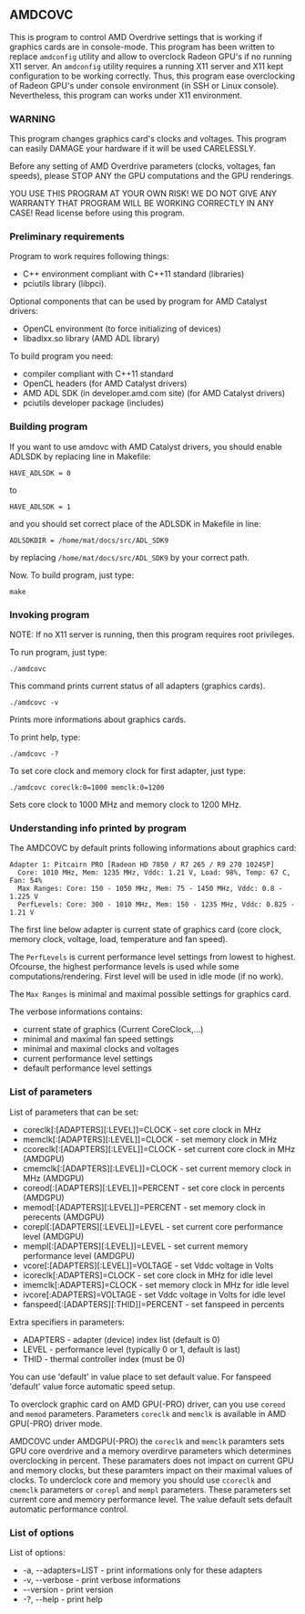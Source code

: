 ## AMDCOVC

This is program to control AMD Overdrive settings that is working if graphics cards
are in console-mode. This program has been written to replace `amdconfig` utility
and allow to overclock Radeon GPU's if no running X11 server. An `amdconfig`
utility requires a running X11 server and X11 kept configuration to be working
correctly. Thus, this program ease overclocking of Radeon GPU's under console environment
(in SSH or Linux console). Nevertheless, this program can works under X11 environment.

### WARNING

This program changes graphics card's clocks and voltages. This program can easily
DAMAGE your hardware if it will be used CARELESSLY.

Before any setting of AMD Overdrive parameters (clocks, voltages, fan speeds),
please STOP ANY the GPU computations and the GPU renderings.

YOU USE THIS PROGRAM AT YOUR OWN RISK! WE DO NOT GIVE ANY WARRANTY THAT PROGRAM
WILL BE WORKING CORRECTLY IN ANY CASE! Read license before using this program.

### Preliminary requirements

Program to work requires following things:

* C++ environment compliant with C++11 standard (libraries)
* pciutils library (libpci).

Optional components that can be used by program for AMD Catalyst drivers:

* OpenCL environment (to force initializing of devices)
* libadlxx.so library (AMD ADL library)

To build program you need:

* compiler compliant with C++11 standard
* OpenCL headers (for AMD Catalyst drivers)
* AMD ADL SDK (in developer.amd.com site) (for AMD Catalyst drivers)
* pciutils developer package (includes)

### Building program

If you want to use amdovc with AMD Catalyst drivers, you should enable ADLSDK
by replacing line in Makefile:

```
HAVE_ADLSDK = 0
```

to 

```
HAVE_ADLSDK = 1
```

and you should set correct place of the ADLSDK in Makefile in line:

```
ADLSDKDIR = /home/mat/docs/src/ADL_SDK9
```

by replacing `/home/mat/docs/src/ADL_SDK9` by your correct path.

Now. To build program, just type:

```
make
```

### Invoking program

NOTE: If no X11 server is running, then this program requires root privileges.

To run program, just type:

```
./amdcovc
```

This command prints current status of all adapters (graphics cards).

```
./amdcovc -v
```

Prints more informations about graphics cards.

To print help, type:

```
./amdcovc -?
```

To set core clock and memory clock for first adapter, just type:

```
./amdcovc coreclk:0=1000 memclk:0=1200
```

Sets core clock to 1000 MHz and memory clock to 1200 MHz.

### Understanding info printed by program

The AMDCOVC by default prints following informations about graphics card:

```
Adapter 1: Pitcairn PRO [Radeon HD 7850 / R7 265 / R9 270 1024SP]
  Core: 1010 MHz, Mem: 1235 MHz, Vddc: 1.21 V, Load: 98%, Temp: 67 C, Fan: 54%
  Max Ranges: Core: 150 - 1050 MHz, Mem: 75 - 1450 MHz, Vddc: 0.8 - 1.225 V
  PerfLevels: Core: 300 - 1010 MHz, Mem: 150 - 1235 MHz, Vddc: 0.825 - 1.21 V
```

The first line below adapter is current state of graphics card (core clock,
memory clock, voltage, load, temperature and fan speed).

The `PerfLevels` is current performance level settings from lowest to highest.
Ofcourse, the highest performance levels is used while some computations/rendering.
First level will be used in idle mode (if no work).

The `Max Ranges` is minimal and maximal possible settings for graphics card.

The verbose informations contains:

* current state of graphics (Current CoreClock,...)
* minimal and maximal fan speed settings
* minimal and maximal clocks and voltages
* current performance level settings
* default performance level settings

### List of parameters

List of parameters that can be set:

* coreclk[:[ADAPTERS][:LEVEL]]=CLOCK - set core clock in MHz
* memclk[:[ADAPTERS][:LEVEL]]=CLOCK - set memory clock in MHz
* ccoreclk[:[ADAPTERS][:LEVEL]]=CLOCK - set current core clock in MHz (AMDGPU)
* cmemclk[:[ADAPTERS][:LEVEL]]=CLOCK - set current memory clock in MHz (AMDGPU)
* coreod[:[ADAPTERS][:LEVEL]]=PERCENT - set core clock in percents (AMDGPU)
* memod[:[ADAPTERS][:LEVEL]]=PERCENT - set memory clock in perecents (AMDGPU)
* corepl[:[ADAPTERS][:LEVEL]]=LEVEL - set current core performance level (AMDGPU)
* mempl[:[ADAPTERS][:LEVEL]]=LEVEL - set current memory performance level (AMDGPU)
* vcore[:[ADAPTERS][:LEVEL]]=VOLTAGE - set Vddc voltage in Volts
* icoreclk[:ADAPTERS]=CLOCK - set core clock in MHz for idle level
* imemclk[:ADAPTERS]=CLOCK - set memory clock in MHz for idle level
* ivcore[:ADAPTERS]=VOLTAGE - set Vddc voltage  in Volts for idle level
* fanspeed[:[ADAPTERS][:THID]]=PERCENT -  set fanspeed in percents

Extra specifiers in parameters:

* ADAPTERS - adapter (device) index list (default is 0)
* LEVEL - performance level (typically 0 or 1, default is last)
* THID - thermal controller index (must be 0)

You can use 'default' in value place to set default value.
For fanspeed 'default' value force automatic speed setup.

To overclock graphic card on AMD GPU(-PRO) driver, can you use `coreod` and `memod`
parameters. Parameters `coreclk` and `memclk` is available in AMD GPU(-PRO) driver mode.

AMDCOVC under AMDGPU(-PRO) the `coreclk` and `memclk` paramters sets GPU core overdrive
and a memory overdirve parameters which determines overclocking in percent.
These paramaters does not impact on current GPU and memory clocks, but these paramters
impact on their maximal values of clocks.
To underclock core and memory you should use `ccoreclk` and `cmemclk` parameters or
`corepl` and `mempl` parameters. These parameters set current core and memory
performance level. The value default sets default automatic performance control.

### List of options

List of options:

* -a, --adapters=LIST - print informations only for these adapters
* -v, --verbose - print verbose informations
* --version - print version
* -?, --help - print help

